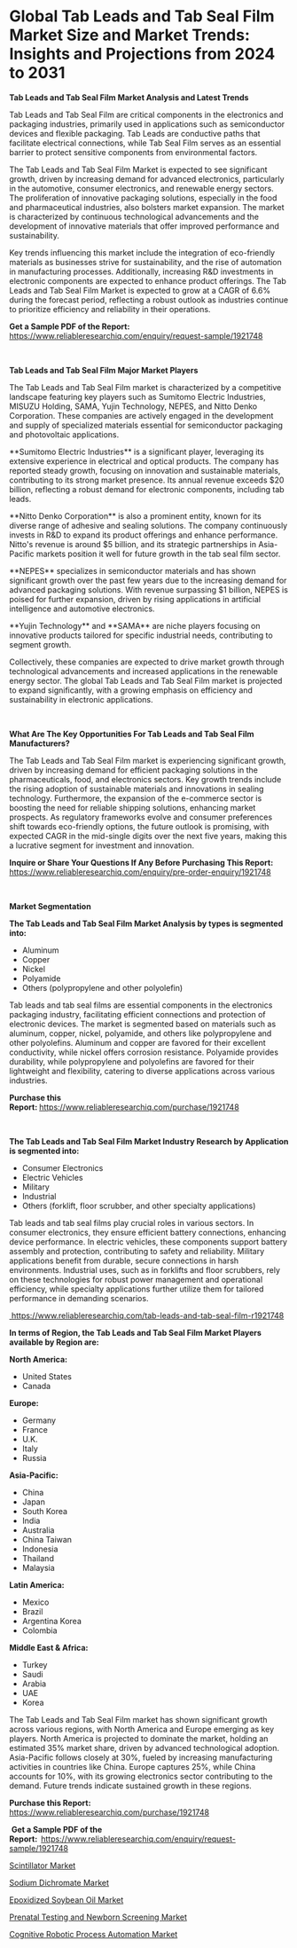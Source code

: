 <p><h1>Global Tab Leads and Tab Seal Film Market Size and Market Trends: Insights and Projections from 2024 to 2031</h1></p><p><strong>Tab Leads and Tab Seal Film Market Analysis and Latest Trends</strong></p>
<p><p>Tab Leads and Tab Seal Film are critical components in the electronics and packaging industries, primarily used in applications such as semiconductor devices and flexible packaging. Tab Leads are conductive paths that facilitate electrical connections, while Tab Seal Film serves as an essential barrier to protect sensitive components from environmental factors.</p><p>The Tab Leads and Tab Seal Film Market is expected to see significant growth, driven by increasing demand for advanced electronics, particularly in the automotive, consumer electronics, and renewable energy sectors. The proliferation of innovative packaging solutions, especially in the food and pharmaceutical industries, also bolsters market expansion. The market is characterized by continuous technological advancements and the development of innovative materials that offer improved performance and sustainability.</p><p>Key trends influencing this market include the integration of eco-friendly materials as businesses strive for sustainability, and the rise of automation in manufacturing processes. Additionally, increasing R&D investments in electronic components are expected to enhance product offerings. The Tab Leads and Tab Seal Film Market is expected to grow at a CAGR of 6.6% during the forecast period, reflecting a robust outlook as industries continue to prioritize efficiency and reliability in their operations.</p></p>
<p><strong>Get a Sample PDF of the Report:&nbsp;</strong> <a href="https://www.reliableresearchiq.com/enquiry/request-sample/1921748?utm_campaign=104&utm_medium=2&utm_source=Github&utm_content=ia&utm_term=14112024&utm_id=tab-leads-and-tab-seal-film">https://www.reliableresearchiq.com/enquiry/request-sample/1921748</a></p>
<p>&nbsp;</p>
<p><strong>Tab Leads and Tab Seal Film Major Market Players</strong></p>
<p><p>The Tab Leads and Tab Seal Film market is characterized by a competitive landscape featuring key players such as Sumitomo Electric Industries, MISUZU Holding, SAMA, Yujin Technology, NEPES, and Nitto Denko Corporation. These companies are actively engaged in the development and supply of specialized materials essential for semiconductor packaging and photovoltaic applications.</p><p>**Sumitomo Electric Industries** is a significant player, leveraging its extensive experience in electrical and optical products. The company has reported steady growth, focusing on innovation and sustainable materials, contributing to its strong market presence. Its annual revenue exceeds $20 billion, reflecting a robust demand for electronic components, including tab leads.</p><p>**Nitto Denko Corporation** is also a prominent entity, known for its diverse range of adhesive and sealing solutions. The company continuously invests in R&D to expand its product offerings and enhance performance. Nitto's revenue is around $5 billion, and its strategic partnerships in Asia-Pacific markets position it well for future growth in the tab seal film sector.</p><p>**NEPES** specializes in semiconductor materials and has shown significant growth over the past few years due to the increasing demand for advanced packaging solutions. With revenue surpassing $1 billion, NEPES is poised for further expansion, driven by rising applications in artificial intelligence and automotive electronics.</p><p>**Yujin Technology** and **SAMA** are niche players focusing on innovative products tailored for specific industrial needs, contributing to segment growth. </p><p>Collectively, these companies are expected to drive market growth through technological advancements and increased applications in the renewable energy sector. The global Tab Leads and Tab Seal Film market is projected to expand significantly, with a growing emphasis on efficiency and sustainability in electronic applications.</p></p>
<p>&nbsp;</p>
<p><strong>What Are The Key Opportunities For Tab Leads and Tab Seal Film Manufacturers?</strong></p>
<p><p>The Tab Leads and Tab Seal Film market is experiencing significant growth, driven by increasing demand for efficient packaging solutions in the pharmaceuticals, food, and electronics sectors. Key growth trends include the rising adoption of sustainable materials and innovations in sealing technology. Furthermore, the expansion of the e-commerce sector is boosting the need for reliable shipping solutions, enhancing market prospects. As regulatory frameworks evolve and consumer preferences shift towards eco-friendly options, the future outlook is promising, with expected CAGR in the mid-single digits over the next five years, making this a lucrative segment for investment and innovation.</p></p>
<p><strong>Inquire or Share Your Questions If Any Before Purchasing This Report:</strong> <a href="https://www.reliableresearchiq.com/enquiry/pre-order-enquiry/1921748?utm_campaign=104&utm_medium=2&utm_source=Github&utm_content=ia&utm_term=14112024&utm_id=tab-leads-and-tab-seal-film">https://www.reliableresearchiq.com/enquiry/pre-order-enquiry/1921748</a></p>
<p>&nbsp;</p>
<p><strong>Market Segmentation</strong></p>
<p><strong>The Tab Leads and Tab Seal Film Market Analysis by types is segmented into:</strong></p>
<p><ul><li>Aluminum</li><li>Copper</li><li>Nickel</li><li>Polyamide</li><li>Others (polypropylene and other polyolefin)</li></ul></p>
<p><p>Tab leads and tab seal films are essential components in the electronics packaging industry, facilitating efficient connections and protection of electronic devices. The market is segmented based on materials such as aluminum, copper, nickel, polyamide, and others like polypropylene and other polyolefins. Aluminum and copper are favored for their excellent conductivity, while nickel offers corrosion resistance. Polyamide provides durability, while polypropylene and polyolefins are favored for their lightweight and flexibility, catering to diverse applications across various industries.</p></p>
<p><strong>Purchase this Report:&nbsp;</strong><a href="https://www.reliableresearchiq.com/purchase/1921748?utm_campaign=104&utm_medium=2&utm_source=Github&utm_content=ia&utm_term=14112024&utm_id=tab-leads-and-tab-seal-film">https://www.reliableresearchiq.com/purchase/1921748</a></p>
<p>&nbsp;</p>
<p><strong>The Tab Leads and Tab Seal Film Market Industry Research by Application is segmented into:</strong></p>
<p><ul><li>Consumer Electronics</li><li>Electric Vehicles</li><li>Military</li><li>Industrial</li><li>Others (forklift, floor scrubber, and other specialty applications)</li></ul></p>
<p><p>Tab leads and tab seal films play crucial roles in various sectors. In consumer electronics, they ensure efficient battery connections, enhancing device performance. In electric vehicles, these components support battery assembly and protection, contributing to safety and reliability. Military applications benefit from durable, secure connections in harsh environments. Industrial uses, such as in forklifts and floor scrubbers, rely on these technologies for robust power management and operational efficiency, while specialty applications further utilize them for tailored performance in demanding scenarios.</p></p>
<p><a href="https://www.reliableresearchiq.com/tab-leads-and-tab-seal-film-r1921748?utm_campaign=104&utm_medium=2&utm_source=Github&utm_content=ia&utm_term=14112024&utm_id=tab-leads-and-tab-seal-film">&nbsp;https://www.reliableresearchiq.com/tab-leads-and-tab-seal-film-r1921748</a></p>
<p><strong>In terms of Region, the Tab Leads and Tab Seal Film Market Players available by Region are:</strong></p>
<p>
    <p> <strong> North America: </strong>
        <ul>
            <li>United States</li>
            <li>Canada</li>
        </ul>
        </p> 
    <p> <strong> Europe: </strong>
        <ul>
            <li>Germany</li>
            <li>France</li>
            <li>U.K.</li>
            <li>Italy</li>
            <li>Russia</li>
        </ul>
        </p> 
    <p> <strong> Asia-Pacific: </strong>
        <ul>
            <li>China</li>
            <li>Japan</li>
            <li>South Korea</li>
            <li>India</li>
            <li>Australia</li>
            <li>China Taiwan</li>
            <li>Indonesia</li>
            <li>Thailand</li>
            <li>Malaysia</li>
        </ul>
        </p> 
    <p> <strong> Latin America: </strong>
        <ul>
            <li>Mexico</li>
            <li>Brazil</li>
            <li>Argentina Korea</li>
            <li>Colombia</li>
        </ul>
        </p> 
    <p> <strong> Middle East & Africa: </strong>
        <ul>
            <li>Turkey</li>
            <li>Saudi</li>
            <li>Arabia</li>
            <li>UAE</li>
            <li>Korea</li>
        </ul>
    </p>
    </p>
<p><p>The Tab Leads and Tab Seal Film market has shown significant growth across various regions, with North America and Europe emerging as key players. North America is projected to dominate the market, holding an estimated 35% market share, driven by advanced technological adoption. Asia-Pacific follows closely at 30%, fueled by increasing manufacturing activities in countries like China. Europe captures 25%, while China accounts for 10%, with its growing electronics sector contributing to the demand. Future trends indicate sustained growth in these regions.</p></p>
<p><strong>Purchase this Report: </strong><a href="https://www.reliableresearchiq.com/purchase/1921748?utm_campaign=104&utm_medium=2&utm_source=Github&utm_content=ia&utm_term=14112024&utm_id=tab-leads-and-tab-seal-film">https://www.reliableresearchiq.com/purchase/1921748</a></p>
<p>&nbsp;<strong>Get a Sample PDF of the Report:&nbsp;&nbsp;</strong><a href="https://www.reliableresearchiq.com/enquiry/request-sample/1921748?utm_campaign=104&utm_medium=2&utm_source=Github&utm_content=ia&utm_term=14112024&utm_id=tab-leads-and-tab-seal-film">https://www.reliableresearchiq.com/enquiry/request-sample/1921748</a></p>
<p><strong></strong></p>
<p><p><a href="https://www.linkedin.com/pulse/scintillator-market-velocity-62-cagr-trajectory-2024-2031-sy8if?utm_campaign=104&utm_medium=2&utm_source=Github&utm_content=ia&utm_term=14112024&utm_id=tab-leads-and-tab-seal-film">Scintillator Market</a></p><p><a href="https://www.linkedin.com/pulse/sodium-dichromate-market-overview-global-trends-future-vyqef?utm_campaign=104&utm_medium=2&utm_source=Github&utm_content=ia&utm_term=14112024&utm_id=tab-leads-and-tab-seal-film">Sodium Dichromate Market</a></p><p><a href="https://www.linkedin.com/pulse/influencing-factors-epoxidized-soybean-oil-market-insights-growth-khvtf?utm_campaign=104&utm_medium=2&utm_source=Github&utm_content=ia&utm_term=14112024&utm_id=tab-leads-and-tab-seal-film">Epoxidized Soybean Oil Market</a></p><p><a href="https://issuu.com/reportprime-2/docs/prenatal-testing-and-newborn-screen_02d4ba73877b0c?utm_campaign=104&utm_medium=2&utm_source=Github&utm_content=ia&utm_term=14112024&utm_id=tab-leads-and-tab-seal-film">Prenatal Testing and Newborn Screening Market</a></p><p><a href="https://issuu.com/reportprime-2/docs/cognitive-robotic-process-automatio_552a33c057b3fe?utm_campaign=104&utm_medium=2&utm_source=Github&utm_content=ia&utm_term=14112024&utm_id=tab-leads-and-tab-seal-film">Cognitive Robotic Process Automation Market</a></p></p>